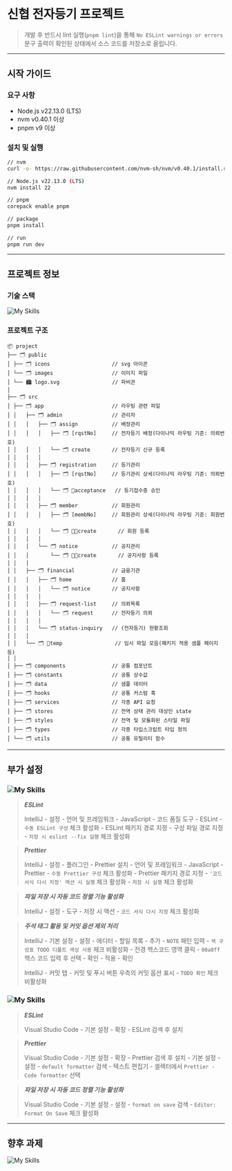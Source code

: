 # 신협 전자등기 프로젝트

> 개발 후 반드시 lint 실행(`pnpm lint`)을 통해 `No ESLint warnings or errors` 문구 출력이 확인된 상태에서 소스 코드를 저장소로 올립니다.
***

## 시작 가이드

### 요구 사항

- Node.js v22.13.0 (LTS)
- nvm v0.40.1 이상
- pnpm v9 이상

### 설치 및 실행

```bash
// nvm
curl -o- https://raw.githubusercontent.com/nvm-sh/nvm/v0.40.1/install.sh | bash

// Node.js v22.13.0 (LTS)
nvm install 22

// pnpm
corepack enable pnpm

// package
pnpm install

// run
pnpm run dev
```

***

## 프로젝트 정보

### 기술 스택

![My Skills](https://skillicons.dev/icons?i=react,nextjs,tailwind,js,ts,pnpm,docker)

### 프로젝트 구조

```
📦 project
├── 🗂️ public
│ ├── 🗂️ icons                    // svg 아이콘
│ └── 🗂️ images                   // 이미지 파일
│ └── 🏙️ logo.svg                 // 파비콘
│
├── 🗂️ src
│ ├── 🗂️ app                      // 라우팅 관련 파일
│ │   ├── 🗂️ admin                // 관리자
│ │   │   ├── 🗂️ assign           // 배정관리
│ │   │   │   ├── 🗂️ [rqstNo]     // 전자등기 배정(다이나믹 라우팅 기준: 의뢰번호)
│ │   │   │   └── 🗂️ create       // 전자등기 신규 등록
│ │   │   │
│ │   │   ├── 🗂️ registration     // 등기관리
│ │   │   │   ├── 🗂️ [rqstNo]     // 등기관리 상세(다이나믹 라우팅 기준: 의뢰번호)
│ │   │   │   └── 🗂️ acceptance   // 등기접수증 승인
│ │   │   │
│ │   │   ├── 🗂️ member           // 회원관리
│ │   │   │   ├── 🗂️ [membNo]     // 회원관리 상세(다이나믹 라우팅 기준: 회원번호)
│ │   │   │   └── 🗂️ create       // 회원 등록
│ │   │   │
│ │   │   └── 🗂️ notice           // 공지관리
│ │   │       └── 🗂️ create       // 공지사항 등록
│ │   │
│ │   ├── 🗂️ financial            // 금융기관
│ │   │   ├── 🗂️ home             // 홈
│ │   │   │   └── 🗂️ notice       // 공지사항
│ │   │   │
│ │   │   ├── 🗂️ request-list     // 의뢰목록
│ │   │   │   └── 🗂️ request      // 전자등기 의뢰
│ │   │   │
│ │   │   └── 🗂️ status-inquiry   // (전자등기) 현황조회
│ │   │
│ │   └── 🗂️ temp                 // 임시 파일 모음(패키지 적용 샘플 페이지 등)
│ │
│ ├── 🗂️ components               // 공통 컴포넌트
│ ├── 🗂️ constants                // 공통 상수값
│ ├── 🗂️ data                     // 샘플 데이터
│ ├── 🗂️ hooks                    // 공통 커스텀 훅
│ ├── 🗂️ services                 // 각종 API 요청
│ ├── 🗂️ stores                   // 전역 상태 관리 대상인 state
│ ├── 🗂️ styles                   // 전역 및 모듈화된 스타일 파일
│ ├── 🗂️ types                    // 각종 타입스크립트 타입 정의
│ └── 🗂️ utils                    // 공통 유틸리티 함수
```

***

## 부가 설정

### ![My Skills](https://skillicons.dev/icons?i=idea)

> ***ESLint***
>
> IntelliJ - 설정 - 언어 및 프레임워크 - JavaScript - 코드 품질 도구 - ESLint - `수동 ESLint 구성` 체크 활성화 - ESLint 패키지 경로 지정 - 구성 파일 경로 지정 -
`저장 시 eslint --fix 실행` 체크 활성화

> ***Prettier***
>
> IntelliJ - 설정 - 플러그인 - Prettier 설치 - 언어 및 프레임워크 - JavaScript - Prettier - `수동 Prettier 구성` 체크 활성화 - Prettier 패키지 경로
> 지정 - `'코드 서식 다시 지정' 액션 시 실행` 체크 활성화 - `저장 시 실행` 체크 활성화

> ***파일 저장 시 자동 코드 정렬 기능 활성화***
>
> IntelliJ - 설정 - 도구 - 저장 시 액션 - `코드 서식 다시 지정` 체크 활성화

> ***주석 태그 활용 및 커밋 옵션 제외 처리***
>
> IntelliJ - 기본 설정 - 설정 - 에디터 - 할일 목록 - 추가 - `NOTE` 패턴 입력 - `색 구성표 TODO 디폴트 색상 사용` 체크 비활성화 - 전경 헥스코드 영역 클릭 - `00a8ff` 헥스
> 코드 입력 후 선택 - 확인 - 적용 - 확인
>
> IntelliJ - 커밋 탭 - 커밋 및 푸시 버튼 우측의 커밋 옵션 표시 - `TODO 확인` 체크 비활성화

### ![My Skills](https://skillicons.dev/icons?i=vscode)

> ***ESLint***
>
> Visual Studio Code - 기본 설정 - 확장 - ESLint 검색 후 설치

> ***Prettier***
>
> Visual Studio Code - 기본 설정 - 확장 - Prettier 검색 후 설치 - 기본 설정 - 설정 - `default formatter` 검색 - 텍스트 편집기 - 셀렉터에서
`Prettier - Code formatter` 선택

> ***파일 저장 시 자동 코드 정렬 기능 활성화***
>
> Visual Studio Code - 기본 설정 - 설정 - `format on save` 검색 - `Editor: Format On Save` 체크 활성화
***

## 향후 과제

![My Skills](https://skillicons.dev/icons?i=cypress,docker,jest,regex,sass)